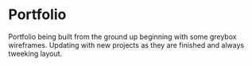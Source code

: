 # Portfolio
Portfolio being built from the ground up beginning with some greybox wireframes.
Updating with new projects as they are finished and always tweeking layout.
